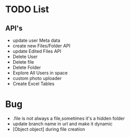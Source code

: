 # TODO List

## API's
- update user Meta data
- create new Files/Folder API
- update Edited Files API
- Delete User
- Delete file
- Delete Folder
- Explore All Users in space
- custom photo uploader
- Create Excel Tables



# Bug 
- .file is not always a file,sometimes it's a hidden folder
- update branch name in url and make it dynamic
- [Object object] during file creation
